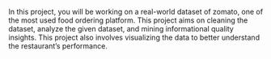 In this project, you will be working on a real-world dataset of zomato, 
one of the most used food ordering platform. 
This project aims on cleaning the dataset, analyze the given dataset, 
and mining informational quality insights. 
This project also involves visualizing the data to better understand the restaurant’s performance.

